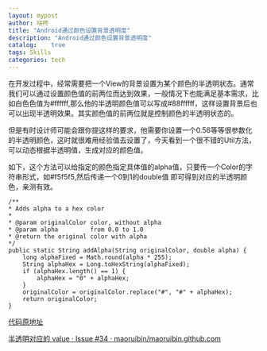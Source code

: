 ```yaml
---
layout: mypost
author: 咕咚
title: "Android通过颜色设置背景透明度"
description: "Android通过颜色设置背景透明度"
catalog:    true
tags: Skills
categories: tech 
---
```

在开发过程中，经常需要把一个View的背景设置为某个颜色的半透明状态。通常我们可以通过设置颜色值的前两位而达到效果，一般情况下也能满足基本需求，比如白色色值为#ffffff,那么他的半透明颜色值可以写成#88ffffff，这样设置背景后也可以出现半透明效果。其实颜色值的前两位就是控制颜色的半透明状态的。


但是有时设计师可能会跟你提这样的要求，他需要你设置一个0.56等等很参数化的半透明颜色，这时就很难用经验值去设置了，今天看到一个很不错的Util方法，可以动态根据半透明值，生成对应的颜色值。

如下，这个方法可以给指定的颜色指定具体值的alpha值，只要传一个Color的字符串形式，如#f5f5f5,然后传递一个0到1的double值 即可得到对应的半透明颜色，亲测有效。

    /**
    * Adds alpha to a hex color
    *
    * @param originalColor color, without alpha
    * @param alpha         from 0.0 to 1.0
    * @return the original color with alpha
    */
    public static String addAlpha(String originalColor, double alpha) {
        long alphaFixed = Math.round(alpha * 255);
        String alphaHex = Long.toHexString(alphaFixed);
        if (alphaHex.length() == 1) {
            alphaHex = "0" + alphaHex;
        }
        originalColor = originalColor.replace("#", "#" + alphaHex);
        return originalColor;
    }


[代码原地址](https://github.com/cesarferreira/colorize)

[半透明对应的 value · Issue \#34 · maoruibin/maoruibin\.github\.com](https://github.com/maoruibin/maoruibin.github.com/issues/34)
